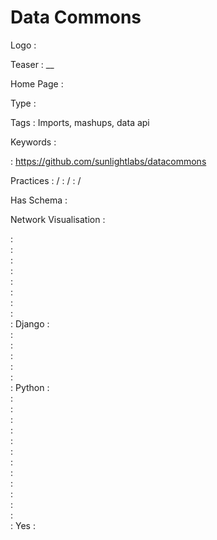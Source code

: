 # Data Commons

Logo
:   ![]()

Teaser
:   __

Home Page
:   

Type
:   

Tags
:   Imports, mashups, data api

Keywords
:   

:   https://github.com/sunlightlabs/datacommons

Practices
:    / 
:    / 
:    / 

Has Schema
:   

Network Visualisation
:   


:   
:   
:   
:   
:   
:   
:   
:   
:   Django
:   
:   
:   
:   
:   
:   
:   Python
:   
:   
:   
:   
:   
:   
:   
:   
:   
:   
:   
:   
:   
:   Yes
:   

